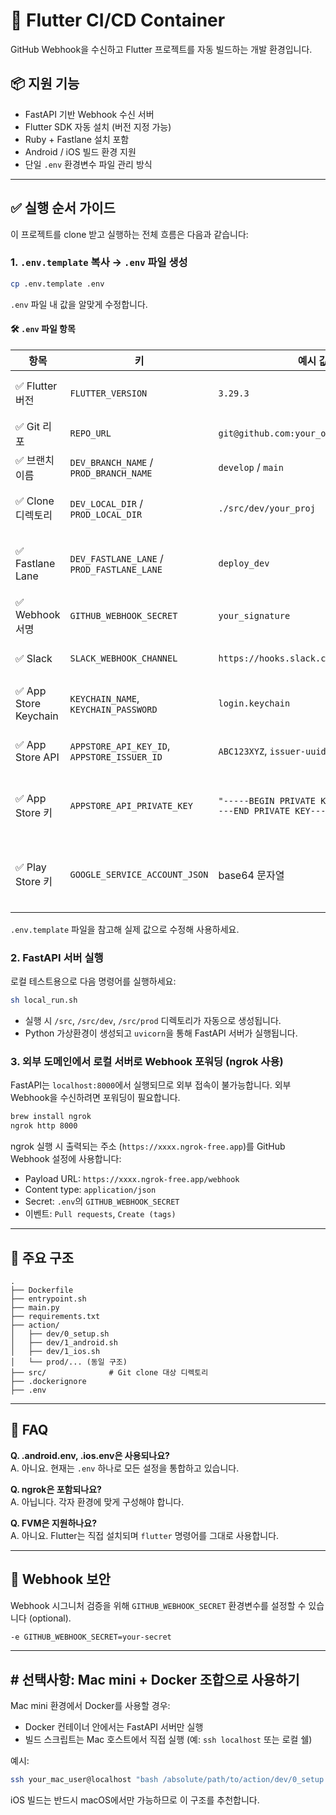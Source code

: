 # 🚀 Flutter CI/CD Container

GitHub Webhook을 수신하고 Flutter 프로젝트를 자동 빌드하는 개발 환경입니다.

## 📦 지원 기능

- FastAPI 기반 Webhook 수신 서버
- Flutter SDK 자동 설치 (버전 지정 가능)
- Ruby + Fastlane 설치 포함
- Android / iOS 빌드 환경 지원
- 단일 `.env` 환경변수 파일 관리 방식

---

## ✅ 실행 순서 가이드

이 프로젝트를 clone 받고 실행하는 전체 흐름은 다음과 같습니다:

### 1. `.env.template` 복사 → `.env` 파일 생성

```bash
cp .env.template .env
```

`.env` 파일 내 값을 알맞게 수정합니다.

#### 🛠️ `.env` 파일 항목

| 항목 | 키 | 예시 값 | 설명 |
|------|----|---------|------|
| ✅ Flutter 버전 | `FLUTTER_VERSION` | `3.29.3` | 사용할 Flutter SDK 버전 |
| ✅ Git 리포 | `REPO_URL` | `git@github.com:your_org/your_repo.git` | Git 리포지토리 주소 |
| ✅ 브랜치 이름 | `DEV_BRANCH_NAME` / `PROD_BRANCH_NAME` | `develop` / `main` | 배포 대상 브랜치 |
| ✅ Clone 디렉토리 | `DEV_LOCAL_DIR` / `PROD_LOCAL_DIR` | `./src/dev/your_proj` | 로컬 clone 경로 |
| ✅ Fastlane Lane | `DEV_FASTLANE_LANE` / `PROD_FASTLANE_LANE` | `deploy_dev` | Fastlane에서 실행할 lane 이름 |
| ✅ Webhook 서명 | `GITHUB_WEBHOOK_SECRET` | `your_signature` | GitHub Webhook 보안 키 |
| ✅ Slack | `SLACK_WEBHOOK_CHANNEL` | `https://hooks.slack.com/...` | Slack Webhook URL |
| ✅ App Store Keychain | `KEYCHAIN_NAME`, `KEYCHAIN_PASSWORD` | `login.keychain` | 키체인 이름/비밀번호 |
| ✅ App Store API | `APPSTORE_API_KEY_ID`, `APPSTORE_ISSUER_ID` | `ABC123XYZ`, `issuer-uuid` | Apple API 인증 정보 |
| ✅ App Store 키 | `APPSTORE_API_PRIVATE_KEY` | `"-----BEGIN PRIVATE KEY-----\n...\n-----END PRIVATE KEY-----"` | PEM 키 전체 문자열 (줄바꿈 포함) |
| ✅ Play Store 키 | `GOOGLE_SERVICE_ACCOUNT_JSON` | base64 문자열 | Google 서비스 계정 키(base64 인코딩) |

`.env.template` 파일을 참고해 실제 값으로 수정해 사용하세요.


### 2. FastAPI 서버 실행

로컬 테스트용으로 다음 명령어를 실행하세요:

```bash
sh local_run.sh
```

- 실행 시 `/src`, `/src/dev`, `/src/prod` 디렉토리가 자동으로 생성됩니다.
- Python 가상환경이 생성되고 `uvicorn`을 통해 FastAPI 서버가 실행됩니다.

### 3. 외부 도메인에서 로컬 서버로 Webhook 포워딩 (ngrok 사용)

FastAPI는 `localhost:8000`에서 실행되므로 외부 접속이 불가능합니다. 외부 Webhook을 수신하려면 포워딩이 필요합니다.

```bash
brew install ngrok
ngrok http 8000
```

ngrok 실행 시 출력되는 주소 (`https://xxxx.ngrok-free.app`)를 GitHub Webhook 설정에 사용합니다:

- Payload URL: `https://xxxx.ngrok-free.app/webhook`
- Content type: `application/json`
- Secret: `.env`의 `GITHUB_WEBHOOK_SECRET`
- 이벤트: `Pull requests`, `Create (tags)`


---

## 📁 주요 구조

```
.
├── Dockerfile
├── entrypoint.sh
├── main.py
├── requirements.txt
├── action/
│   ├── dev/0_setup.sh
│   ├── dev/1_android.sh
│   ├── dev/1_ios.sh
│   └── prod/... (동일 구조)
├── src/              # Git clone 대상 디렉토리
├── .dockerignore
├── .env
```

---

## 🙋 FAQ

**Q. .android.env, .ios.env은 사용되나요?**  
A. 아니요. 현재는 `.env` 하나로 모든 설정을 통합하고 있습니다.

**Q. ngrok은 포함되나요?**  
A. 아닙니다. 각자 환경에 맞게 구성해야 합니다.

**Q. FVM은 지원하나요?**  
A. 아니요. Flutter는 직접 설치되며 `flutter` 명령어를 그대로 사용합니다.

---

## 🔐 Webhook 보안

Webhook 시그니처 검증을 위해 `GITHUB_WEBHOOK_SECRET` 환경변수를 설정할 수 있습니다 (optional).

```bash
-e GITHUB_WEBHOOK_SECRET=your-secret
```

---

## # 선택사항: Mac mini + Docker 조합으로 사용하기

Mac mini 환경에서 Docker를 사용할 경우:

- Docker 컨테이너 안에서는 FastAPI 서버만 실행
- 빌드 스크립트는 Mac 호스트에서 직접 실행 (예: `ssh localhost` 또는 로컬 쉘)

예시:

```bash
ssh your_mac_user@localhost "bash /absolute/path/to/action/dev/0_setup.sh"
```

iOS 빌드는 반드시 macOS에서만 가능하므로 이 구조를 추천합니다.
